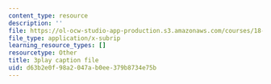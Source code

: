 ```yaml
---
content_type: resource
description: ''
file: https://ol-ocw-studio-app-production.s3.amazonaws.com/courses/18-06sc-linear-algebra-fall-2011/d63b2e0f98a2047ab0ee379b8734e75b_vF7eyJ2g3kU.srt
file_type: application/x-subrip
learning_resource_types: []
resourcetype: Other
title: 3play caption file
uid: d63b2e0f-98a2-047a-b0ee-379b8734e75b
---
```

